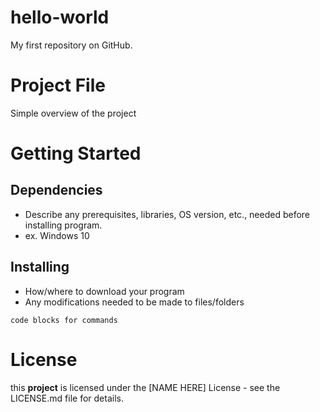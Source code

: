 # hello-world
My first repository on GitHub.

# Project File
Simple overview of the project

# Getting Started
## Dependencies
- Describe any prerequisites, libraries, OS version, etc., needed before installing program.
- ex. Windows 10

## Installing
- How/where to download your program
- Any modifications needed to be made to files/folders
```
code blocks for commands
```

# License
this **project** is licensed under the [NAME HERE] License - see the LICENSE.md file for details.
